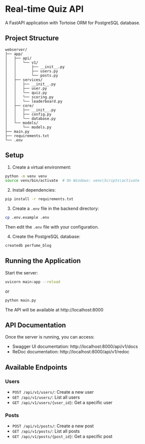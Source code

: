 # Real-time Quiz API

A FastAPI application with Tortoise ORM for PostgreSQL database.

## Project Structure

```
webserver/
├── app/
│   ├── api/
│   │   └── v1/
│   │       ├── __init__.py
│   │       ├── users.py
│   │       └── posts.py
│   ├── services/
│   │   ├── __init__.py
│   │   ├── user.py
│   │   └── quiz.py
│   │   └── scoring.py
│   │   └── leaderboard.py
│   ├── core/
│   │   ├── __init__.py
│   │   ├── config.py
│   │   └── database.py
│   └── models/
│       └── models.py
├── main.py
├── requirements.txt
└── .env
```

## Setup

1. Create a virtual environment:
```bash
python -m venv venv
source venv/bin/activate  # On Windows: venv\Scripts\activate
```

2. Install dependencies:
```bash
pip install -r requirements.txt
```

3. Create a `.env` file in the backend directory:
```bash
cp .env.example .env
```
Then edit the `.env` file with your configuration.

4. Create the PostgreSQL database:
```bash
createdb perfume_blog
```

## Running the Application

Start the server:
```bash
uvicorn main:app --reload
```
or 
```bash
python main.py
```

The API will be available at http://localhost:8000

## API Documentation

Once the server is running, you can access:
- Swagger UI documentation: http://localhost:8000/api/v1/docs
- ReDoc documentation: http://localhost:8000/api/v1/redoc

## Available Endpoints

### Users
- `POST /api/v1/users/`: Create a new user
- `GET /api/v1/users/`: List all users
- `GET /api/v1/users/{user_id}`: Get a specific user

### Posts
- `POST /api/v1/posts/`: Create a new post
- `GET /api/v1/posts/`: List all posts
- `GET /api/v1/posts/{post_id}`: Get a specific post 